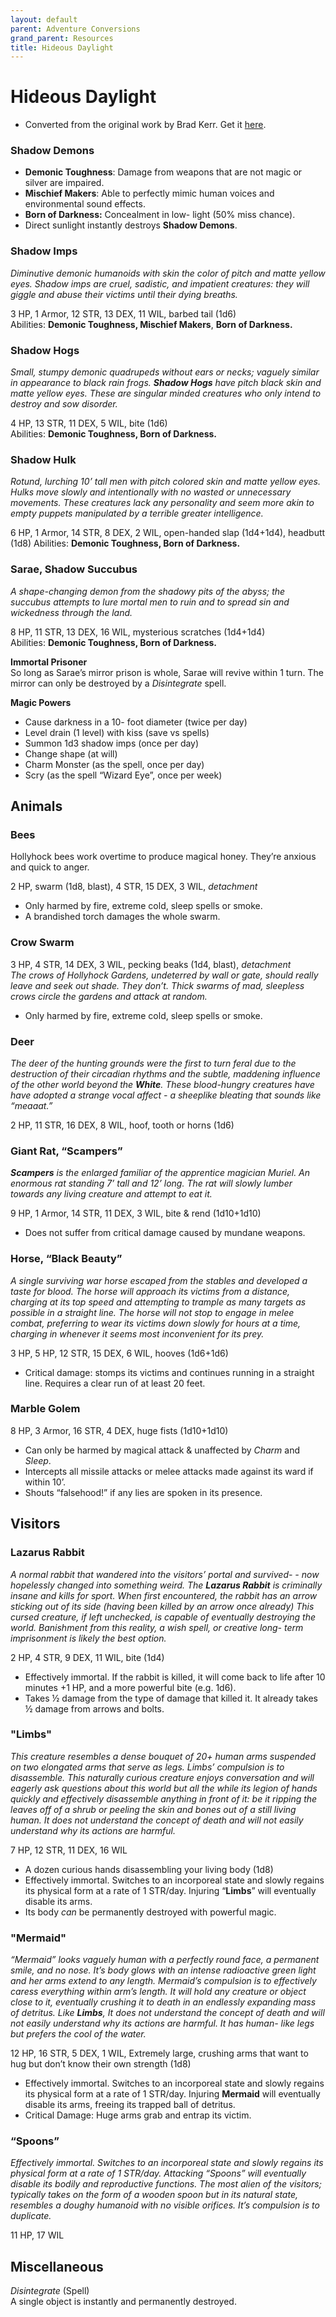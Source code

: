 ```yaml
---
layout: default
parent: Adventure Conversions
grand_parent: Resources
title: Hideous Daylight
---
```


# Hideous Daylight

- Converted from the original work by Brad Kerr. Get it [here](https://www.drivethrurpg.com/product/333639/Hideous-Daylight).

### Shadow Demons
- **Demonic Toughness**: Damage from weapons that are not magic or silver are impaired.
- **Mischief Makers**: Able to perfectly mimic human voices and environmental sound effects.
- **Born of Darkness:** Concealment in low- light (50% miss chance).
- Direct sunlight instantly destroys **Shadow Demons**.

### Shadow Imps
_Diminutive demonic humanoids with skin the color of pitch and matte yellow eyes. Shadow imps are cruel, sadistic, and impatient creatures: they will giggle and abuse their victims until their
dying breaths._  

3 HP, 1 Armor, 12 STR, 13 DEX, 11 WIL, barbed tail (1d6)  
Abilities: **Demonic Toughness, Mischief Makers**, **Born of Darkness.**

### Shadow Hogs
_Small, stumpy demonic quadrupeds without ears or necks; vaguely similar in appearance to black rain frogs. **Shadow Hogs**_ _have pitch black skin and matte yellow eyes. These are singular minded creatures who only intend to destroy and sow disorder._   

4 HP, 13 STR, 11 DEX, 5 WIL, bite (1d6)  
Abilities: **Demonic Toughness, Born of Darkness.**

### Shadow Hulk
_Rotund, lurching 10’ tall men with pitch colored skin and matte yellow eyes. Hulks move slowly and intentionally with no wasted or unnecessary movements. These creatures lack any personality and seem more akin to empty puppets manipulated by a terrible greater intelligence._  

6 HP, 1 Armor, 14 STR, 8 DEX, 2 WIL, open-handed slap (1d4+1d4), headbutt (1d8)
Abilities: **Demonic Toughness, Born of Darkness.**

### Sarae, Shadow Succubus
_A shape-changing demon from the shadowy pits of the abyss; the succubus attempts to lure mortal men to ruin and to spread sin and wickedness through the land._  

8 HP, 11 STR, 13 DEX, 16 WIL, mysterious scratches (1d4+1d4)  
Abilities: **Demonic Toughness, Born of Darkness.**

**Immortal Prisoner**  
So long as Sarae’s mirror prison is whole, Sarae will revive within 1 turn. The mirror can only be destroyed by a _Disintegrate_ spell.

**Magic Powers**
- Cause darkness in a 10- foot diameter (twice per day)
- Level drain (1 level) with kiss (save vs spells)
- Summon 1d3 shadow imps (once per day)
- Change shape (at will)
- Charm Monster (as the spell, once per day)
- Scry (as the spell “Wizard Eye”, once per week)

## Animals
### Bees
Hollyhock bees work overtime to produce magical honey. They’re anxious and quick to anger.  

2 HP, swarm (1d8, blast), 4 STR, 15 DEX, 3 WIL, _detachment_
- Only harmed by fire, extreme cold, sleep spells or smoke.
- A brandished torch damages the whole swarm.

### Crow Swarm
3 HP, 4 STR, 14 DEX, 3 WIL, pecking beaks (1d4, blast), _detachment_  
_The crows of Hollyhock Gardens, undeterred by wall or gate, should really leave and seek out
shade. They don’t. Thick swarms of mad, sleepless crows circle the gardens and attack at random._

- Only harmed by fire, extreme cold, sleep spells or smoke.  

### Deer
_The deer of the hunting grounds were the first to turn feral due to the destruction of their circadian rhythms and the subtle, maddening influence of the other world beyond the **White**. These blood-hungry creatures have have adopted a strange vocal affect - a sheeplike bleating that sounds like “meaaat.”_

2 HP, 11 STR, 16 DEX, 8 WIL, hoof, tooth or horns (1d6)

### Giant Rat, “Scampers”
_**Scampers** is the enlarged familiar of the apprentice magician Muriel. An enormous rat standing 7’ tall and 12’ long. The rat will slowly lumber towards any living creature and attempt to eat it._  

9 HP, 1 Armor, 14 STR, 11 DEX, 3 WIL, bite & rend (1d10+1d10)
- Does not suffer from critical damage caused by mundane weapons.

### Horse, “Black Beauty”
_A single surviving war horse escaped from the stables and developed a taste for blood. The horse will approach its victims from a distance, charging at its top speed and attempting to trample as many targets as possible in a straight line. The horse will not stop to engage in melee combat, preferring to wear its victims down slowly for hours at a time, charging in whenever it seems most inconvenient for its prey._  

3 HP, 5 HP, 12 STR, 15 DEX, 6 WIL, hooves (1d6+1d6)
- Critical damage: stomps its victims and continues running in a straight line. Requires a clear run of at least 20 feet.

### Marble Golem
8 HP, 3 Armor, 16 STR, 4 DEX, huge fists (1d10+1d10)
- Can only be harmed by magical attack & unaffected by _Charm_ and _Sleep_.
- Intercepts all missile attacks or melee attacks made against its ward if within 10’.
- Shouts “falsehood!” if any lies are spoken in its presence.

## Visitors

### Lazarus Rabbit
_A normal rabbit that wandered into the visitors’ portal and survived- - now hopelessly changed into something weird. The **Lazarus Rabbit** is criminally insane and kills for sport. When first encountered, the rabbit has an arrow sticking out of its side (having been killed by an arrow once already) This cursed creature, if left unchecked, is capable of eventually destroying the world. Banishment from this reality, a wish spell, or creative long- term imprisonment is likely the best option._

2 HP, 4 STR, 9 DEX, 11 WIL, bite (1d4)
- Effectively immortal. If the rabbit is killed, it will come back to life after 10 minutes +1 HP, and a more powerful bite (e.g. 1d6).
- Takes ½ damage from the type of damage that killed it. It already takes ½ damage from arrows and bolts.

### "Limbs"
_This creature resembles a dense bouquet of 20+ human arms suspended on two elongated arms that serve as legs. Limbs’ compulsion is to disassemble. This naturally curious creature enjoys conversation and will eagerly ask questions about this world but all the while its legion of hands quickly and effectively disassemble anything in front of it: be it ripping the leaves off of a shrub or peeling the skin and bones out of a still living human. It does not understand the concept of death and will not easily understand why its actions are harmful._  

7 HP, 12 STR, 11 DEX, 16 WIL  
- A dozen curious hands disassembling your living body (1d8)  
- Effectively immortal. Switches to an incorporeal state and slowly regains its physical form at a rate of 1 STR/day. Injuring “**Limbs**” will eventually disable its arms.
- Its body _can_ be permanently destroyed with powerful magic.


### "Mermaid"
_“Mermaid” looks vaguely human with a perfectly round face, a permanent smile, and no nose. It’s body glows with an intense radioactive green light and her arms extend to any length. Mermaid’s compulsion is to effectively caress everything within arm’s length. It will hold any creature or object close to it, eventually crushing it to death in an endlessly expanding mass of detritus. Like **Limbs**,_ _It does not understand the concept of death and will not easily understand why its actions are harmful. It has human- like legs but prefers the cool of the water._

12 HP, 16 STR, 5 DEX, 1 WIL, Extremely large, crushing arms that want to hug but don’t know their own strength (1d8)  
- Effectively immortal. Switches to an incorporeal state and slowly regains its physical form at a rate of 1 STR/day. Injuring **Mermaid** will eventually disable its arms, freeing its trapped ball of detritus.
- Critical Damage: Huge arms grab and entrap its victim.

### “Spoons”
_Effectively immortal. Switches to an incorporeal state and slowly regains its physical form at a rate of 1 STR/day. Attacking “Spoons” will eventually disable its bodily and reproductive functions. The most alien of the visitors; typically takes on the form of a wooden spoon but in its natural state, resembles a doughy humanoid with no visible orifices. It’s compulsion is to duplicate._

11 HP, 17 WIL

## Miscellaneous
_Disintegrate_ (Spell)  
A single object is instantly and permanently destroyed.
